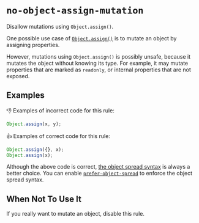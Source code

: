 # `no-object-assign-mutation`

Disallow mutations using `Object.assign()`.

One possible use case of [`Object.assign()`](https://developer.mozilla.org/en-US/docs/Web/JavaScript/Reference/Global_Objects/Object/assign) is to mutate an object by assigning properties.

However, mutations using `Object.assign()` is possibly unsafe, because it mutates the object without knowing its type.
For example, it may mutate properties that are marked as `readonly`, or internal properties that are not exposed.

## Examples

👎 Examples of incorrect code for this rule:

``` ts
Object.assign(x, y);
```

👍 Examples of correct code for this rule:

``` ts
Object.assign({}, x);
Object.assign(x);
```

Although the above code is correct, [the object spread syntax](https://developer.mozilla.org/en-US/docs/Web/JavaScript/Reference/Operators/Spread_syntax) is always a better choice.
You can enable [`prefer-object-spread`](https://eslint.org/docs/latest/rules/prefer-object-spread) to enforce the object spread syntax.

## When Not To Use It

If you really want to mutate an object, disable this rule.
